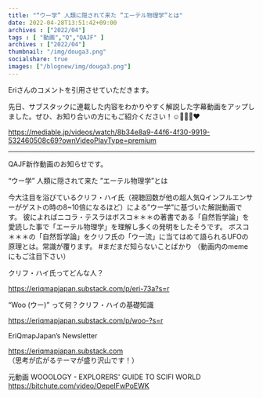 ```yaml
---
title: "“ウー学” 人類に隠されて来た ”エーテル物理学”とは"
date: 2022-04-28T13:51:42+09:00
archives : ["2022/04"]
tags : [ "動画","Q","QAJF" ]
archives : ["2022/04"]
thumbnail: "/img/douga3.png"
socialshare: true
images: ["/blognew/img/douga3.png"]
---
```


Eriさんのコメントを引用させていただきます。

先日、サブスタックに連載した内容をわかりやすく解説した字幕動画をアップしました。ぜひ、お知り合いの方にもご紹介ください！☺️🍿🙏🏼❤️

https://mediable.jp/videos/watch/8b34e8a9-44f6-4f30-9919-532460508c69?ownVideoPlayType=premium

-------------------------------------------------------------------------
QAJF新作動画のお知らせです。

“ウー学” 人類に隠されて来た ”エーテル物理学”とは

今大注目を浴びているクリフ・ハイ氏（視聴回数が他の超人気Qインフルエンサーがゲストの時の8~10倍になるほど）による”ウー学”に基づいた解説動画です。
彼によればニコラ・テスラはボスコ＊＊＊の著書である「自然哲学論」を愛読した事で「エーテル物理学」を理解し多くの発明をしたそうです。
ボスコ＊＊＊の「自然哲学論」をクリフ氏の「ウー流」に当てはめて語られるUFOの原理とは。常識が覆ります。
#まだまだ知らないことばかり
（動画内のmemeにもご注目下さい）

クリフ・ハイ氏ってどんな人？

https://eriqmapjapan.substack.com/p/eri-73a?s=r

“Woo (ウー)” って何？クリフ・ハイの基礎知識

https://eriqmapjapan.substack.com/p/woo-?s=r


EriQmapJapan’s Newsletter

https://eriqmapjapan.substack.com
（思考が広がるテーマが盛り沢山です！）

元動画
WOOOLOGY - EXPLORERS' GUIDE TO SCIFI WORLD
https://bitchute.com/video/OepeIFwPoEWK
